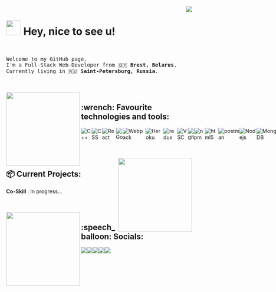 <img align="right" src="https://user-images.githubusercontent.com/5713670/87202985-820dcb80-c2b6-11ea-9f56-7ec461c497c3.gif"/>
<h1> <img src="https://camo.githubusercontent.com/90cb7943ff2732c20f4cdeec1338e3c793aca37896cadcf3fcd8275964e1d2d7/68747470733a2f2f656d6f6a69732e736c61636b6d6f6a69732e636f6d2f656d6f6a69732f696d616765732f313538383331353032342f383832332f68797065726b697474792e6769663f31353838333135303234" width="40px" /> Hey, nice to see u! </h1>
<br>
<pre>Welcome to my GitHub page.
I'm a Full-Stack Web-Developer from 🇧🇾 <b>Brest, Belarus</b>.
Currently living in 🇷🇺 <b>Saint-Petersburg, Russia</b>.</pre>
</br>
</br>
<img  width="200px" align="left" src="https://camo.githubusercontent.com/26039bc8d348cd17e2d45ed19b937bd8226971b119dc6d1be71a8888f7489fd2/68747470733a2f2f6d65646961302e67697068792e636f6d2f6d656469612f6c6e377a32655772696951416c6c6656636e2f736f757263652e676966" />
<h2> :wrench: Favourite technologies and tools: </h2>
<p style="display: flex;"> 
  <img alt="C++" src="https://img.shields.io/badge/-C++-2980b9?style=flat-square&logo=c&logoColor=white" />
  <img alt="CSS" src="https://img.shields.io/badge/-CSS3-3498db?style=flat-square&logo=css3&logoColor=white" />
  <img alt="React" src="https://img.shields.io/badge/-React-45b8d8?style=flat-square&logo=react&logoColor=white" />
  <img alt="Go" src="https://img.shields.io/badge/-Go-00cec9?style=flat-square&logo=go&logoColor=white" />
  <img alt="Webpack" src="https://img.shields.io/badge/-Webpack-8DD6F9?style=flat-square&logo=webpack&logoColor=white" />
  <img alt="Heroku" src="https://img.shields.io/badge/-Heroku-430098?style=flat-square&logo=heroku&logoColor=white" />
  <img alt="redux" src="https://img.shields.io/badge/-Redux-764ABC?style=flat-square&logo=redux&logoColor=white" />
  <img alt="VSC" src="https://img.shields.io/badge/-VisualStudioCode-8e44ad?style=flat-square&logo=visual-studio-code&logoColor=white" />
  <img alt="git" src="https://img.shields.io/badge/-Git-F05032?style=flat-square&logo=git&logoColor=white" />
  <img alt="npm" src="https://img.shields.io/badge/-NPM-CB3837?style=flat-square&logo=npm&logoColor=white" />
  <img alt="html5" src="https://img.shields.io/badge/-HTML5-E34F26?style=flat-square&logo=html5&logoColor=white" />
  <img alt="postman" src="https://img.shields.io/badge/-Postman-E34F26?style=flat-square&logo=postman&logoColor=white" />
  <img alt="Nodejs" src="https://img.shields.io/badge/-Nodejs-43853d?style=flat-square&logo=Node.js&logoColor=white" />
  <img alt="MongoDB" src="https://img.shields.io/badge/-MongoDB-13aa52?style=flat-square&logo=mongodb&logoColor=white" />
  <img alt="Express.JS" src="https://img.shields.io/badge/-ExpressJS-27ae60?style=flat-square&logo=express&logoColor=white" />
  <img alt="socket.io" src="https://img.shields.io/badge/-Socket.IO-34495e?style=flat-square&logo=socket.io&logoColor=white" />
  <img alt="linux" src="https://img.shields.io/badge/-Manjaro-2c3e50?style=flat-square&logo=manjaro&logoColor=white" />
</p>
</br>
</br>
<img align="right" width="200px" src="https://miro.medium.com/max/680/1*IRGHmiGsa16stedQvIaZfw.gif"/>
<h2> 📦 Current Projects: </h2>
<p> <b> Co-Skill </b>: <span color="green"> In progress... </span></p>
</br>
</br>
<img width="200px" align="left" src="https://i.pinimg.com/originals/fc/84/70/fc84704925f3cad5898516824bd6c7a8.gif"/>
<h2>:speech_balloon: Socials: </h2>
<p style="display: flex;">
  <a href="https://instagram.com/mikeasta__"><img src="https://img.shields.io/badge/Instagram-e84393.svg?style=for-the-badge&logo=instagram&logoColor=white"/></a>
  <a href="https://vk.com/mikeasta"><img src="https://img.shields.io/badge/VK-2980b9.svg?style=for-the-badge&logo=vk&logoColor=white"/></a>
  <a href="https://twitter.com/mikeastash"><img src="https://img.shields.io/badge/Twitter-3498db.svg?style=for-the-badge&logo=twitter&logoColor=white"/></a>
  <a href="https://open.spotify.com/user/52c431aehwsh39q8uf20rcnbo?si=6sayLLs1SciF29ERuZ_3FA"><img src="https://img.shields.io/badge/Spotify-2ecc71.svg?style=for-the-badge&logo=spotify&logoColor=white"/></a>
  <a href="https://www.pinterest.com/naitrise/"><img src="https://img.shields.io/badge/Pinterest-e74c3c.svg?style=for-the-badge&logo=pinterest&logoColor=white"/></a>
</p>

<!--
**mikeasta/mikeasta** is a ✨ _special_ ✨ repository because its `README.md` (this file) appears on your GitHub profile.
